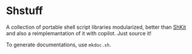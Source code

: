 # Shstuff

A collection of portable shell script libraries modularized, 
better than [ShKit](https://github.com/MOALib/ShKit/blob/main/ShKit.sh) and also a reimplemantation of it with copilot. Just source it!

To generate documentations, use `mkdoc.sh`.